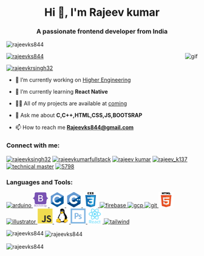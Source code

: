 <h1 align="center">Hi 👋, I'm Rajeev kumar</h1>
<h3 align="center">A passionate frontend developer from India</h3>

<p align="left"> <img src="https://komarev.com/ghpvc/?username=rajeevks844&label=Profile%20views&color=0e75b6&style=flat" alt="rajeevks844" /> </p>
<img src="https://user-images.githubusercontent.com/55389276/140866485-8fb1c876-9a8f-4d6a-98dc-08c4981eaf70.gif" alt="gif" align="right">
<p align="left"> <a href="https://github.com/ryo-ma/github-profile-trophy"><img src="https://github-profile-trophy.vercel.app/?username=rajeevks844" alt="rajeevks844" /></a> </p>

<p align="left" style="color:white:" > <a href="https://twitter.com/rajeevkrsingh32" target="blank"><img src="https://img.shields.io/twitter/follow/rajeevksingh32?logo=twitter&style=for-the-badge" alt="rajeevkrsingh32" /></a> </p>

- 🔭 I’m currently working on [Higher Engineering](higherengineering.me)

- 🌱 I’m currently learning **React Native**

- 👨‍💻 All of my projects are available at [coming](coming)

- 💬 Ask me about **C,C++,HTML,CSS,JS,BOOTSRAP**

- 📫 How to reach me **Rajeevks844@gmail.com**

<h3 align="left">Connect with me:</h3>
<p align="left">
<a href="https://twitter.com/rajeevkrsingh32" target="blank"><img align="center" src="https://raw.githubusercontent.com/rahuldkjain/github-profile-readme-generator/master/src/images/icons/Social/twitter.svg" alt="rajeevksingh32" height="30" width="40" /></a>
<a href="https://linkedin.com/in/rajeevkumarfullstack" target="blank"><img align="center" src="https://raw.githubusercontent.com/rahuldkjain/github-profile-readme-generator/master/src/images/icons/Social/linked-in-alt.svg" alt="rajeevkumarfullstack" height="30" width="40" /></a>
<a href="https://fb.com/rajeev kumar" target="blank"><img align="center" src="https://raw.githubusercontent.com/rahuldkjain/github-profile-readme-generator/master/src/images/icons/Social/facebook.svg" alt="rajeev kumar" height="30" width="40" /></a>
<a href="https://instagram.com/rajeev_k137" target="blank"><img align="center" src="https://raw.githubusercontent.com/rahuldkjain/github-profile-readme-generator/master/src/images/icons/Social/instagram.svg" alt="rajeev_k137" height="30" width="40" /></a>
<a href="https://www.youtube.com/c/technical master" target="blank"><img align="center" src="https://raw.githubusercontent.com/rahuldkjain/github-profile-readme-generator/master/src/images/icons/Social/youtube.svg" alt="technical master" height="30" width="40" /></a>
<a href="https://discord.gg/5798" target="blank"><img align="center" src="https://raw.githubusercontent.com/rahuldkjain/github-profile-readme-generator/master/src/images/icons/Social/discord.svg" alt="5798" height="30" width="40" /></a>
</p>

<h3 align="left">Languages and Tools:</h3>
<p align="left"> <a href="https://www.arduino.cc/" target="_blank" rel="noreferrer"> <img src="https://cdn.worldvectorlogo.com/logos/arduino-1.svg" alt="arduino" width="40" height="40"/> </a> <a href="https://getbootstrap.com" target="_blank" rel="noreferrer"> <img src="https://raw.githubusercontent.com/devicons/devicon/master/icons/bootstrap/bootstrap-plain-wordmark.svg" alt="bootstrap" width="40" height="40"/> </a> <a href="https://www.cprogramming.com/" target="_blank" rel="noreferrer"> <img src="https://raw.githubusercontent.com/devicons/devicon/master/icons/c/c-original.svg" alt="c" width="40" height="40"/> </a> <a href="https://www.w3schools.com/cpp/" target="_blank" rel="noreferrer"> <img src="https://raw.githubusercontent.com/devicons/devicon/master/icons/cplusplus/cplusplus-original.svg" alt="cplusplus" width="40" height="40"/> </a> <a href="https://www.w3schools.com/css/" target="_blank" rel="noreferrer"> <img src="https://raw.githubusercontent.com/devicons/devicon/master/icons/css3/css3-original-wordmark.svg" alt="css3" width="40" height="40"/> </a> <a href="https://firebase.google.com/" target="_blank" rel="noreferrer"> <img src="https://www.vectorlogo.zone/logos/firebase/firebase-icon.svg" alt="firebase" width="40" height="40"/> </a> <a href="https://cloud.google.com" target="_blank" rel="noreferrer"> <img src="https://www.vectorlogo.zone/logos/google_cloud/google_cloud-icon.svg" alt="gcp" width="40" height="40"/> </a> <a href="https://git-scm.com/" target="_blank" rel="noreferrer"> <img src="https://www.vectorlogo.zone/logos/git-scm/git-scm-icon.svg" alt="git" width="40" height="40"/> </a> <a href="https://www.w3.org/html/" target="_blank" rel="noreferrer"> <img src="https://raw.githubusercontent.com/devicons/devicon/master/icons/html5/html5-original-wordmark.svg" alt="html5" width="40" height="40"/> </a> <a href="https://www.adobe.com/in/products/illustrator.html" target="_blank" rel="noreferrer"> <img src="https://www.vectorlogo.zone/logos/adobe_illustrator/adobe_illustrator-icon.svg" alt="illustrator" width="40" height="40"/> </a> <a href="https://developer.mozilla.org/en-US/docs/Web/JavaScript" target="_blank" rel="noreferrer"> <img src="https://raw.githubusercontent.com/devicons/devicon/master/icons/javascript/javascript-original.svg" alt="javascript" width="40" height="40"/> </a> <a href="https://www.linux.org/" target="_blank" rel="noreferrer"> <img src="https://raw.githubusercontent.com/devicons/devicon/master/icons/linux/linux-original.svg" alt="linux" width="40" height="40"/> </a> <a href="https://www.photoshop.com/en" target="_blank" rel="noreferrer"> <img src="https://raw.githubusercontent.com/devicons/devicon/master/icons/photoshop/photoshop-line.svg" alt="photoshop" width="40" height="40"/> </a> <a href="https://reactjs.org/" target="_blank" rel="noreferrer"> <img src="https://raw.githubusercontent.com/devicons/devicon/master/icons/react/react-original-wordmark.svg" alt="react" width="40" height="40"/> </a> <a href="https://tailwindcss.com/" target="_blank" rel="noreferrer"> <img src="https://www.vectorlogo.zone/logos/tailwindcss/tailwindcss-icon.svg" alt="tailwind" width="40" height="40"/> </a> </p>

<p><img align="left" src="https://github-readme-stats.vercel.app/api/top-langs?username=rajeevks844&show_icons=true&locale=en&layout=compact" alt="rajeevks844" /></p>

<p>&nbsp;<img align="center" src="https://github-readme-stats.vercel.app/api?username=rajeevks844&show_icons=true&locale=en" alt="rajeevks844" /></p>

<p><img align="center" src="https://github-readme-streak-stats.herokuapp.com/?user=rajeevks844&" alt="rajeevks844" /></p>
